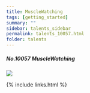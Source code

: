 ```yaml
---
title: MuscleWatching 
tags: [getting_started]
summary: ""
sidebar: talents_sidebar
permalink: talents_10057.html
folder: talents
---
```



##### No.10057 MuscleWatching 
  

![](https://yt3.ggpht.com/ytc/AKedOLQRVl72twUiQmV2Mt4etyEMpzC5CRWCRBJt-52IsA=s176-c-k-c0x00ffffff-no-rj)




{% include links.html %}
